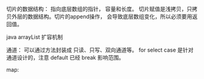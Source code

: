 切片的数据结构：
	指向底层数组的指针， 容量和长度。 
	切片赋值是浅拷贝，只拷贝外层的数据结构。切片的append操作， 会导致底层数组变化，所以必须要用返回值。

java arrayList 扩容机制

通道：
	可以通过方法封装成 只读、只写、双向通道等。
	for  select case 是针对通道设计的，注意 default 已经 break 影响范围。

map: 	

	
